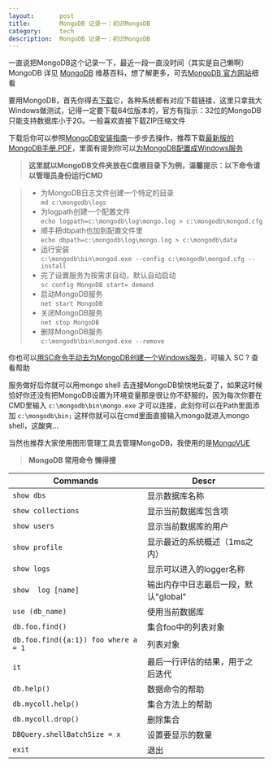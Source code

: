```yaml
---
layout:       post
title:        MongoDB 记录一：初识MongoDB
category:     tech
description:  MongoDB 记录一：初识MongoDB
---
```

一直说把MongoDB这个记录一下，最近一段一直没时间（其实是自己懒啊）
MongoDB 详见 [MongoDB](http://zh.wikipedia.org/wiki/MongoDB) 维基百科，想了解更多，可去[MongoDB 官方网站](https://www.mongodb.org/)细看

要用MongoDB，首先你得去[下载](https://www.mongodb.org/downloads)它，各种系统都有对应下载链接，这里只拿我大Windows做测试，记得一定要下载64位版本的，官方有指示：32位的MongoDB只能支持数据库小于2G。一般喜欢直接下载ZIP压缩文件

下载后你可以参照[MongoDB安装指南](http://docs.mongodb.org/manual/tutorial/install-mongodb-on-windows/)一步步去操作，推荐下载[最新版的MongoDB手册.PDF](http://docs.mongodb.org/master/MongoDB-manual.pdf)，里面有提到你可以[为MongoDB配置成Windows服务](http://docs.mongodb.org/manual/tutorial/install-mongodb-on-windows/#configure-a-windows-service-for-mongodb)

>**这里就以MongoDB文件夹放在C盘根目录下为例，温馨提示：以下命令请以管理员身份运行CMD**

>* 为MongoDB日志文件创建一个特定的目录<br>
>`md c:\mongodb\logs`
>* 为logpath创建一个配置文件<br>
>`echo logpath=c:\mongodb\log\mongo.log > c:\mongodb\mongod.cfg`
>* 顺手把dbpath也加到配置文件里<br>
>`echo dbpath=c:\mongodb\log\mongo.log > c:\mongodb\data`
>* 运行安装<br>
>`c:\mongodb\bin\mongod.exe --config c:\mongodb\mongod.cfg --install`
>* 完了设置服务为按需求自动，默认自动启动<br>
>`sc config MongoDB start= demand`
>* 启动MongoDB服务<br>
>`net start MongoDB`
>* 关闭MongoDB服务<br>
>`net stop MongoDB`
>* 删除MongoDB服务<br>
>`c:\mongodb\bin\mongod.exe --remove`

你也可以[用SC命令手动去为MongoDB创建一个Windows服务](http://docs.mongodb.org/manual/tutorial/install-mongodb-on-windows/#manually-create-a-windows-service-for-mongodb)，可输入 SC ? 查看帮助

服务做好后你就可以用mongo shell 去连接MongoDB愉快地玩耍了，如果这时候恰好你还没有把MongoDB设置为环境变量那是很让你不舒服的，因为每次你要在CMD里输入 `c:\mongodb\bin\mongo.exe` 才可以连接，此刻你可以在Path里面添加 `c:\mongodb\bin;` 这样你就可以在cmd里面直接输入mongo就进入mongo shell，这酸爽…

当然也推荐大家使用图形管理工具去管理MongoDB，我使用的是[MongoVUE](http://www.mongovue.com/)

>**MongoDB 常用命令 懒得搜**

Commands | Descr              
-------- | -----
`show dbs` | 显示数据库名称
`show collections`| 显示当前数据库包含项
`show users`|  显示当前数据库的用户
`show profile`|  显示最近的系统概述（1ms之内）
`show logs`|  显示可以进入的logger名称|
`show  log [name]`|  输出内存中日志最后一段，默认"global"
`use (db_name)`|  使用当前数据库
`db.foo.find()`|  集合foo中的列表对象
`db.foo.find({a:1}) foo where a = 1`|  列表对象
`it`|  最后一行评估的结果，用于之后迭代
`db.help()`|  数据命令的帮助
`db.mycoll.help()`|   集合方法上的帮助
`db.mycoll.drop()`|  删除集合
`DBQuery.shellBatchSize = x`|  设置要显示的数量
`exit`|  退出
